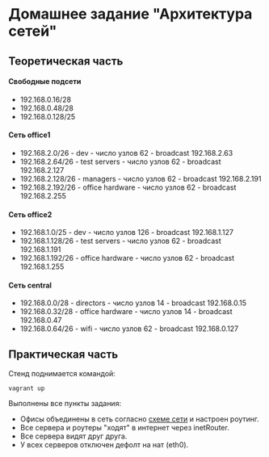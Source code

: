 # Домашнее задание "Архитектура сетей"

## Теоретическая часть

#### Свободные подсети

* 192.168.0.16/28
* 192.168.0.48/28
* 192.168.0.128/25

#### Сеть office1

* 192.168.2.0/26 - dev - число узлов 62 - broadcast 192.168.2.63
* 192.168.2.64/26 - test servers - число узлов 62 - broadcast 192.168.2.127
* 192.168.2.128/26 - managers - число узлов 62 - broadcast 192.168.2.191
* 192.168.2.192/26 - office hardware - число узлов 62 - broadcast 192.168.2.255

#### Сеть office2

* 192.168.1.0/25 - dev - число узлов 126 - broadcast 192.168.1.127
* 192.168.1.128/26 - test servers - число узлов 62 - broadcast 192.168.1.191
* 192.168.1.192/26 - office hardware - число узлов 62 - broadcast 192.168.1.255

#### Сеть central

* 192.168.0.0/28 - directors - число узлов 14 - broadcast 192.168.0.15
* 192.168.0.32/28 - office hardware - число узлов 14 - broadcast 192.168.0.47
* 192.168.0.64/26 - wifi - число узлов 62 - broadcast 192.168.0.127

## Практическая часть

Стенд поднимается командой:

```
vagrant up
```

Выполнены все пункты задания:

* Офисы объединены в сеть согласно [схеме сети](https://github.com/mashchensky/network/blob/master/network.png) и настроен роутинг.
* Все сервера и роутеры "ходят" в интернет через inetRouter.
* Все сервера видят друг друга.
* У всех серверов отключен дефолт на нат (eth0).